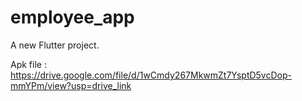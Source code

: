 # employee_app

A new Flutter project.

Apk file :
https://drive.google.com/file/d/1wCmdy267MkwmZt7YsptD5vcDop-mmYPm/view?usp=drive_link
